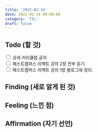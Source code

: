 ```yaml
---
title: '2022-02-14'
date: 2022-02-14 00:00:00
category: 'TIL'
draft: false
---
```


## Todo (할 것)

<input type=checkbox /> 상세 커리큘럼 공지 <br />
<input type=checkbox /> 패스트캠퍼스 리액트 강의 2장 전부 듣기. <br />
<input type=checkbox /> 패스트캠퍼스 리액트 강의 1장 블로그에 정리. <br />

## Finding (새로 알게 된 것)

## Feeling (느낀 점)

## Affirmation (자기 선언)


